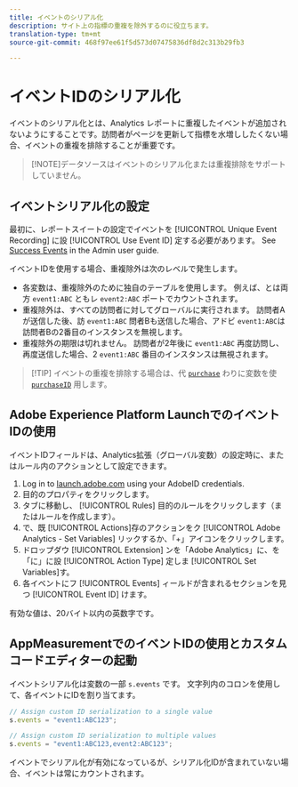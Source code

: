 ```yaml
---
title: イベントのシリアル化
description: サイト上の指標の重複を除外するのに役立ちます。
translation-type: tm+mt
source-git-commit: 468f97ee61f5d573d07475836df8d2c313b29fb3

---
```



# イベントIDのシリアル化

イベントのシリアル化とは、Analytics レポートに重複したイベントが追加されないようにすることです。訪問者がページを更新して指標を水増ししたくない場合、イベントの重複を排除することが重要です。

> [!NOTE]データソースはイベントのシリアル化または重複排除をサポートしていません。

## イベントシリアル化の設定

最初に、レポートスイートの設定でイベントを [!UICONTROL Unique Event Recording] に設 [!UICONTROL Use Event ID] 定する必要があります。 See [Success Events](/help/admin/admin/c-success-events/success-event.md) in the Admin user guide.

イベントIDを使用する場合、重複除外は次のレベルで発生します。

* 各変数は、重複除外のために独自のテーブルを使用します。 例えば、とは両方 `event1:ABC` ともレ `event2:ABC` ポートでカウントされます。
* 重複除外は、すべての訪問者に対してグローバルに実行されます。 訪問者Aが送信した後、訪 `event1:ABC` 問者Bも送信した場合、アドビ `event1:ABC`は訪問者Bの2番目のインスタンスを無視します。
* 重複除外の期限は切れません。 訪問者が2年後に `event1:ABC` 再度訪問し、再度送信した場合、2 `event1:ABC` 番目のインスタンスは無視されます。

> [!TIP] イベントの重複を排除する場合は、代 [`purchase`](event-purchase.md) わりに変数を使 [`purchaseID`](../purchaseid.md) 用します。

## Adobe Experience Platform LaunchでのイベントIDの使用

イベントIDフィールドは、Analytics拡張（グローバル変数）の設定時に、またはルール内のアクションとして設定できます。

1. Log in to [launch.adobe.com](https://launch.adobe.com) using your AdobeID credentials.
2. 目的のプロパティをクリックします。
3. タブに移動し、 [!UICONTROL Rules] 目的のルールをクリックします（またはルールを作成します）。
4. で、既 [!UICONTROL Actions]存のアクションをク [!UICONTROL Adobe Analytics - Set Variables] リックするか、「+」アイコンをクリックします。
5. ドロップダウ [!UICONTROL Extension] ンを「Adobe Analytics」に、を「に」に設 [!UICONTROL Action Type] 定しま [!UICONTROL Set Variables]す。
6. 各イベントにフ [!UICONTROL Events] ィールドが含まれるセクションを見つ [!UICONTROL Event ID] けます。

有効な値は、20バイト以内の英数字です。

## AppMeasurementでのイベントIDの使用とカスタムコードエディターの起動

イベントシリアル化は変数の一部 `s.events` です。 文字列内のコロンを使用して、各イベントにIDを割り当てます。

```js
// Assign custom ID serialization to a single value
s.events = "event1:ABC123";

// Assign custom ID serialization to multiple values
s.events = "event1:ABC123,event2:ABC123";
```

イベントでシリアル化が有効になっているが、シリアル化IDが含まれていない場合、イベントは常にカウントされます。
